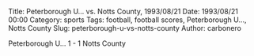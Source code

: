 Title: Peterborough U… vs. Notts County, 1993/08/21
Date: 1993/08/21 00:00
Category: sports
Tags: football, football scores, Peterborough U…, Notts County
Slug: peterborough-u-vs-notts-county
Author: carbonero


Peterborough U… 1 - 1 Notts County
